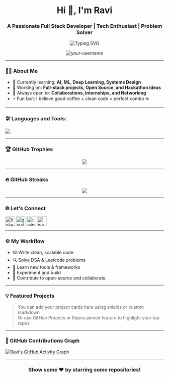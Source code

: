 <h1 align="center">Hi 👋, I'm Ravi</h1>
<h3 align="center">A Passionate Full Stack Developer | Tech Enthusiast | Problem Solver</h3>

<p align="center">
  <img src="https://readme-typing-svg.herokuapp.com?font=Fira+Code&duration=2500&pause=1000&center=true&width=435&lines=Code.+Create.+Collaborate." alt="Typing SVG" />
</p>

<p align="center">
  <img src="https://komarev.com/ghpvc/?username=Ravitheja1289-dot&label=Profile%20views&color=0e75b6&style=flat" alt="your-username" />
</p>

---

### 🧑‍💻 About Me

- 🌱 Currently learning: **AI, ML, Deep Learning, Systems Design**
- 🔭 Working on: **Full-stack projects, Open Source, and Hackathon ideas**
- 🤝 Always open to: **Collaborations, Internships, and Networking**
- ⚡ Fun fact: I believe good coffee + clean code = perfect combo ☕

---

### 🛠️ Languages and Tools:

<p align="left">
  <img src="https://skillicons.dev/icons?i=js,ts,react,nextjs,python,tensorflow,opencv,machinelearning,java,html,css,tailwind,nodejs,express,mongodb,postgres,git,github,figma,vscode,vercel,netlify,docker" />
</p>

---

### 🏆 GitHub Trophies

<p align="center">
  <img src="https://github-profile-trophy.vercel.app/?username=Ravitheja1289-dot&theme=gruvbox&column=7&margin-w=15&margin-h=15" />
</p>

---

### 🔥 GitHub Streaks

<p align="center">
  <img src="https://streak-stats.demolab.com?user=Ravitheja1289-dot&theme=radical&border_radius=10&date_format=M%20j%5B%2C%20Y%5D" />
</p>

---

### 🌐 Let's Connect

<p align="left">
  <a href="https://www.linkedin.com/in/your-linkedin/" target="blank"><img align="center" src="https://cdn.jsdelivr.net/npm/simple-icons@v5/icons/linkedin.svg" alt="linkedin" height="30" width="30" /></a>
  <a href="mailto:your-email@gmail.com" target="blank"><img align="center" src="https://cdn.jsdelivr.net/npm/simple-icons@v5/icons/gmail.svg" alt="gmail" height="30" width="30" /></a>
  <a href="https://twitter.com/your-twitter" target="blank"><img align="center" src="https://cdn.jsdelivr.net/npm/simple-icons@v5/icons/twitter.svg" alt="twitter" height="30" width="30" /></a>
  <a href="https://your-portfolio.com" target="blank"><img align="center" src="https://cdn.jsdelivr.net/npm/simple-icons@v5/icons/internetexplorer.svg" alt="website" height="30" width="30" /></a>
</p>

---

### ⚙️ My Workflow

- ⌨️ Write clean, scalable code
- 🔍 Solve DSA & Leetcode problems
- 🧠 Learn new tools & frameworks
- 🧪 Experiment and build
- 🎯 Contribute to open-source and collaborate

---

### 💡 Featured Projects

> You can add your project cards here using shields or custom markdown  
> Or use GitHub Projects or Repos pinned feature to highlight your top repos

---

### 🧩 GitHub Contributions Graph

[![Ravi's GitHub Activity Graph](https://github-readme-activity-graph.vercel.app/graph?username=Ravitheja1289-dot&theme=radical)](https://github.com/ashutosh00710/github-readme-activity-graph)

---

<h3 align="center">Show some ❤️ by starring some repositories!</h3>
